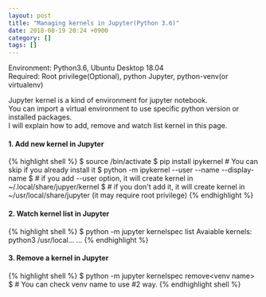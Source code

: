 ```yaml
---
layout: post
title: "Managing kernels in Jupyter(Python 3.6)"
date: 2018-08-19 20:24 +0900
category: []
tags: []
---
```


Environment: Python3.6, Ubuntu Desktop 18.04  
Required: Root privilege(Optional), python Jupyter, python-venv(or virtualenv)    

Jupyter kernel is a kind of environment for jupyter notebook.  
You can import a virtual environment to use specific python version or installed packages.  
I will explain how to add, remove and watch list kernel in this page.

#### 1. Add new kernel in Jupyter
  
{% highlight shell %}
$ source <venv directory>/bin/activate <venv name>
$ pip install ipykernel # You can skip if you already install it
$ python -m ipykernel --user --name <venv name> --display-name <display name>
$ # if you add --user option, it will create kernel in ~\/.local/share/jupyer/kernel
$ # if you don't add it, it will create kernel in ~\/usr/local/share/jupyter (it may require root privilege)
{% endhighlight %} 

#### 2. Watch kernel list in Jupyter

{% highlight shell %}
$ python -m jupyter kernelspec list
Avaiable kernels:
	python3   /usr/local...
	...
{% endhighlight %}

#### 3. Remove a kernel in Jupyter

{% highlight shell %}
$ python -m jupyter kernelspec remove\<venv name\>
$ # You can check venv name to use #2 way.
{% endhighlight shell %}
